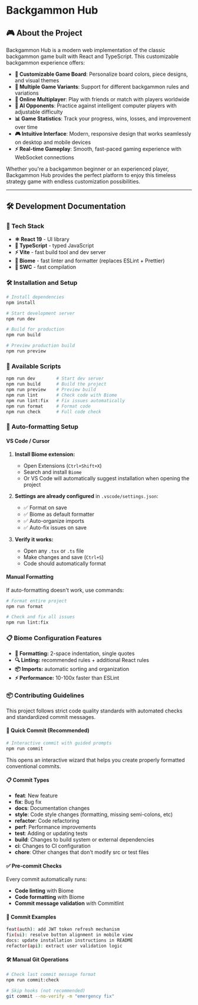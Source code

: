 # Backgammon Hub

## 🎮 About the Project

Backgammon Hub is a modern web implementation of the classic backgammon game built with React and TypeScript. This customizable backgammon experience offers:

- **🎨 Customizable Game Board**: Personalize board colors, piece designs, and visual themes
- **🎲 Multiple Game Variants**: Support for different backgammon rules and variations
- **👥 Online Multiplayer**: Play with friends or match with players worldwide
- **🤖 AI Opponents**: Practice against intelligent computer players with adjustable difficulty
- **📊 Game Statistics**: Track your progress, wins, losses, and improvement over time
- **🎮 Intuitive Interface**: Modern, responsive design that works seamlessly on desktop and mobile devices
- **⚡ Real-time Gameplay**: Smooth, fast-paced gaming experience with WebSocket connections

Whether you're a backgammon beginner or an experienced player, Backgammon Hub provides the perfect platform to enjoy this timeless strategy game with endless customization possibilities.

---

## 🛠️ Development Documentation

### 🚀 Tech Stack

- **⚛️ React 19** - UI library
- **📘 TypeScript** - typed JavaScript
- **⚡ Vite** - fast build tool and dev server
- **🔧 Biome** - fast linter and formatter (replaces ESLint + Prettier)
- **🎨 SWC** - fast compilation

### 🛠️ Installation and Setup

```bash
# Install dependencies
npm install

# Start development server
npm run dev

# Build for production
npm run build

# Preview production build
npm run preview
```

### 📝 Available Scripts

```bash
npm run dev        # Start dev server
npm run build      # Build the project
npm run preview    # Preview build
npm run lint       # Check code with Biome
npm run lint:fix   # Fix issues automatically
npm run format     # Format code
npm run check      # Full code check
```

### 🎯 Auto-formatting Setup

#### VS Code / Cursor

1. **Install Biome extension:**
   - Open Extensions (`Ctrl+Shift+X`)
   - Search and install `Biome`
   - Or VS Code will automatically suggest installation when opening the project

2. **Settings are already configured** in `.vscode/settings.json`:
   - ✅ Format on save
   - ✅ Biome as default formatter
   - ✅ Auto-organize imports
   - ✅ Auto-fix issues on save

3. **Verify it works:**
   - Open any `.tsx` or `.ts` file
   - Make changes and save (`Ctrl+S`)
   - Code should automatically format

#### Manual Formatting

If auto-formatting doesn't work, use commands:

```bash
# Format entire project
npm run format

# Check and fix all issues
npm run lint:fix
```

### 📋 Biome Configuration Features

- **🎨 Formatting:** 2-space indentation, single quotes
- **🔍 Linting:** recommended rules + additional React rules
- **📦 Imports:** automatic sorting and organization
- **⚡ Performance:** 10-100x faster than ESLint

### 📦 Contributing Guidelines

This project follows strict code quality standards with automated checks and standardized commit messages.

#### 🚀 Quick Commit (Recommended)

```bash
# Interactive commit with guided prompts
npm run commit
```

This opens an interactive wizard that helps you create properly formatted conventional commits.

#### 📋 Commit Types

- **feat**: New feature
- **fix**: Bug fix
- **docs**: Documentation changes
- **style**: Code style changes (formatting, missing semi-colons, etc)
- **refactor**: Code refactoring
- **perf**: Performance improvements
- **test**: Adding or updating tests
- **build**: Changes to build system or external dependencies
- **ci**: Changes to CI configuration
- **chore**: Other changes that don't modify src or test files

#### ✅ Pre-commit Checks

Every commit automatically runs:
- **Code linting** with Biome
- **Code formatting** with Biome
- **Commit message validation** with Commitlint

#### 📖 Commit Examples

```bash
feat(auth): add JWT token refresh mechanism
fix(ui): resolve button alignment in mobile view
docs: update installation instructions in README
refactor(api): extract user validation logic
```

#### 🛠️ Manual Git Operations

```bash
# Check last commit message format
npm run commit:check

# Skip hooks (not recommended)
git commit --no-verify -m "emergency fix"
```
